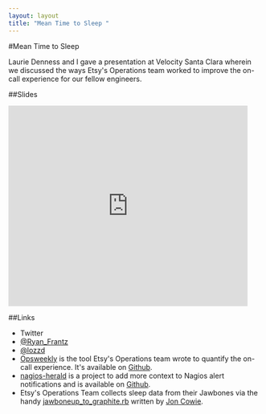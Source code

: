 ```yaml
---
layout: layout
title: "Mean Time to Sleep "
---
```


#Mean Time to Sleep

Laurie Denness and I gave a presentation at Velocity Santa Clara wherein
we discussed the ways Etsy's Operations team worked to improve the on-call experience for our fellow engineers.

##Slides
<iframe src="http://www.slideshare.net/slideshow/embed_code/36305607" width="476" height="400" frameborder="0" marginwidth="0" marginheight="0" scrolling="no"></iframe>

##Links

* Twitter
 * [@Ryan_Frantz](https://twitter.com/Ryan_Frantz)
 * [@lozzd](https://twitter.com/lozzd)
* [Opsweekly](http://codeascraft.com/2014/06/19/opsweekly-measuring-on-call-experience-with-alert-classification/)
is the tool Etsy's Operations team wrote to quantify the on-call experience.
It's available on [Github](https://github.com/etsy/opsweekly).
* [nagios-herald](http://codeascraft.com/2014/06/06/introducing-nagios-herald/) is a
project to add more context to Nagios alert notifications and is available on
[Github](https://github.com/etsy/nagios-herald).
* Etsy's Operations Team collects sleep data from their Jawbones via the handy
[jawboneup\_to\_graphite.rb](https://github.com/jonlives/jawboneup_to_graphite)
written by [Jon Cowie](https://twitter.com/jonlives).
